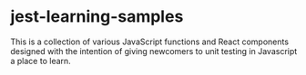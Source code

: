 # jest-learning-samples
This is a collection of various JavaScript functions and React components designed with the intention of giving newcomers to unit testing in Javascript a place to learn.
